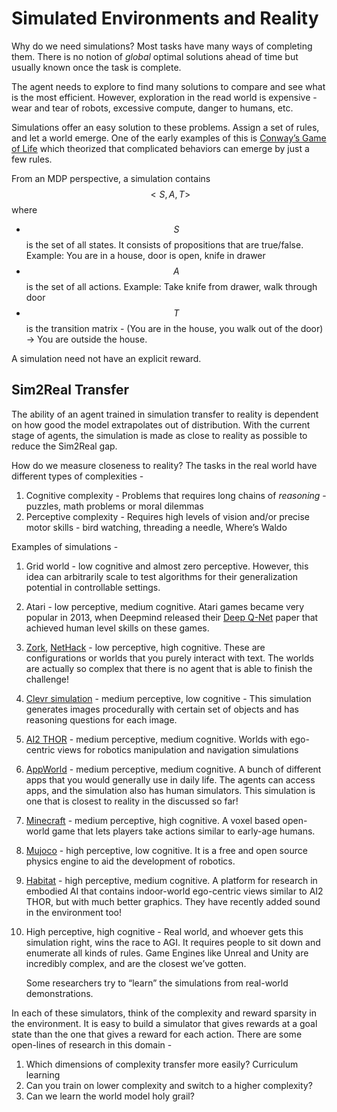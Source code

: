 # Simulated Environments and Reality

Why do we need simulations? Most tasks have many ways of completing them. There is no notion of *global* optimal solutions ahead of time but usually known once the task is complete. 

The agent needs to explore to find many solutions to compare and see what is the most efficient. However, exploration in the read world is expensive - wear and tear of robots, excessive compute, danger to humans, etc.

Simulations offer an easy solution to these problems. Assign a set of rules, and let a world emerge. One of the early examples of this is [Conway’s Game of Life](https://en.wikipedia.org/wiki/Conway%27s_Game_of_Life) which theorized that complicated behaviors can emerge by just a few rules. 

From an MDP perspective, a simulation contains $$<S, A, T>$$ where 
- $$S$$ is the set of all states. It consists of propositions that are true/false. Example: You are in a house, door is open, knife in drawer
- $$A$$ is the set of all actions. Example: Take knife from drawer, walk through door
- $$T$$ is the transition matrix - (You are in the house, you walk out of the door) -> You are outside the house.

A simulation need not have an explicit reward.

## Sim2Real Transfer
The ability of an agent trained in simulation transfer to reality is dependent on how good the model extrapolates out of distribution. With the current stage of agents, the simulation is made as close to reality as possible to reduce the Sim2Real gap.

How do we measure closeness to reality? The tasks in the real world have different types of complexities -
1. Cognitive complexity - Problems that requires long chains of *reasoning* - puzzles, math problems or moral dilemmas
2. Perceptive complexity - Requires high levels of vision and/or precise motor skills - bird watching, threading a needle, Where’s Waldo

Examples of simulations -
1. Grid world - low cognitive and almost zero perceptive. However, this idea can arbitrarily scale to test algorithms for their generalization potential in controllable settings. 
2. Atari - low perceptive, medium cognitive. Atari games became very popular in 2013, when Deepmind released their [Deep Q-Net](https://arxiv.org/pdf/1312.5602) paper that achieved human level skills on these games.
3. [Zork](https://en.wikipedia.org/wiki/Zork), [NetHack](https://www.nethack.org) - low perceptive, high cognitive. These are configurations or worlds that you purely interact with text. The worlds are actually so complex that there is no agent that is able to finish the challenge!
4. [Clevr simulation](https://cs.stanford.edu/people/jcjohns/clevr/) - medium perceptive, low cognitive - This simulation generates images procedurally with certain set of objects and has reasoning questions for each image.
5. [AI2 THOR](https://ai2thor.allenai.org) - medium perceptive, medium cognitive. Worlds with ego-centric views for robotics manipulation and navigation simulations
6. [AppWorld](https://arxiv.org/pdf/2407.18901) - medium perceptive, medium cognitive. A bunch of different apps that you would generally use in daily life. The agents can access apps, and the simulation also has human simulators. This simulation is one that is closest to reality in the discussed so far!
7. [Minecraft](https://www.minecraft.net/en-us) - medium perceptive, high cognitive. A voxel based open-world game that lets players take actions similar to early-age humans. 
8. [Mujoco](https://mujoco.org) - high perceptive, low cognitive. It is a free and open source physics engine to aid the development of robotics.
9. [Habitat](https://ai.meta.com/research/publications/habitat-a-platform-for-embodied-ai-research/) - high perceptive, medium cognitive. A platform for research in embodied AI that contains indoor-world ego-centric views similar to AI2 THOR, but with much better graphics. They have recently added sound in the environment too! 
10. High perceptive, high cognitive - Real world, and whoever gets this simulation right, wins the race to AGI. It requires people to sit down and enumerate all kinds of rules. Game Engines like Unreal and Unity are incredibly complex, and are the closest we’ve gotten.
    
    Some researchers try to “learn” the simulations from real-world demonstrations.
    
In each of these simulators, think of the complexity and reward sparsity in the environment. It is easy to build a simulator that gives rewards at a goal state than the one that gives a reward for each action. There are some open-lines of research in this domain -
1. Which dimensions of complexity transfer more easily? Curriculum learning
2. Can you train on lower complexity and switch to a higher complexity?
3. Can we learn the world model holy grail?



